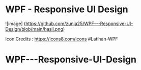 # WPF - Responsive UI Design

![image] (https://github.com/zunia25/WPF---Responsive-UI-Design/blob/main/hasil.png)


Icon Credits : https://icons8.com/icons
#Latihan-WPF
# WPF---Responsive-UI-Design
